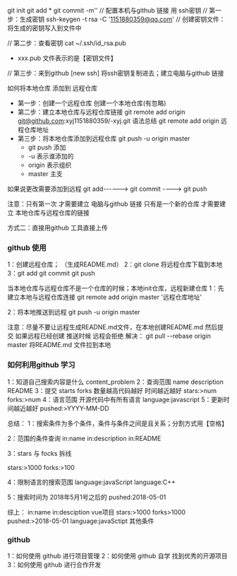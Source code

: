 git init
git add *
git commit -m''
// 配置本机与github 链接 用 ssh密钥
// 第一步：生成密钥 ssh-keygen -t rsa -C '1151880359@qq.com'
// 创建密钥文件：将生成的密钥写入到文件中

// 第二步：查看密钥 cat ~/.ssh/id_rsa.pub
- xxx.pub 文件表示的是【密钥文件】

// 第三步：来到github [new ssh] 将ssh密钥复制进去；建立电脑与github 链接

如何将本地仓库 添加到 远程仓库
- 第一步：创建一个远程仓库  创建一个本地仓库(有忽略)
- 第二步：建立本地仓库与远程仓库链接
   git remote add origin git@github.com:xyj1151880359/-xyj.git
   语法总结 git remote add origin 远程仓库地址
- 第三步：将本地仓库添加到远程仓库 git push -u origin master
  - git push 添加
  - -u 表示谁添加的
  - origin 表示组织
  - master 主支


如果说更改需要添加到远程
git add------> git commit ----> git push

注意：只有第一次 才需要建立 电脑与github 链接
      只有是一个新的仓库 才需要建立 本地仓库与远程仓库的链接

方式二：直接用github 工具直接上传


### github 使用
1：创建远程仓库； （生成README.md）
2：git clone 将远程仓库下载到本地
3：git add git commit git push

当本地仓库与远程仓库不是一个仓库的时候；本地init仓库，远程新建仓库
1：先建立本地与远程仓库连接
   git remote add origin master '远程仓库地址'

2：将本地推送到远程
   git push -u origin master

注意：尽量不要让远程生成READNE.md文件，在本地创建README.md 然后提交
      如果远程已经创建 推送时候 远程会拒绝
      解决：
      git pull --rebase origin master 将README.md 文件拉到本地

### 如何利用github 学习
  1：知道自己搜索内容是什么 content_problem
  2：查询范围  name description README
  3：提交 starts forks 数量越高代码越好 时间越近越好 stars:>num  forks:>num
  4：语言范围 开源代码中有所有语言 language:javascript
  5：更新时间越近越好  pushed:>YYYY-MM-DD

  总结：
  1：搜索条件为多个条件，条件与条件之间是且关系；分割方式用【空格】

  2：范围的条件查询
  in:name in:description in:README

  3：stars 与 focks 拆线

  stars:>1000 forks:>100

  4：限制语言的搜索范围
  language:javaScript language:C++

  5：搜索时间为 2018年5月1号之后的
  pushed:2018-05-01

  综上：
  in:name in:desciption vue项目 stars:>1000 forks>1000 pushed:>2018-05-01 language:javaSctipt 其他条件

### github
1：如何使用 github 进行项目管理
2：如何使用 github 自学 找到优秀的开源项目
3：如何使用 github 进行合作开发

